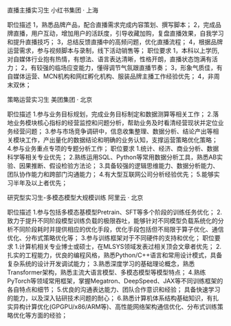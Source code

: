 

直播主播实习生
小红书集团 · 上海

职位描述
1，熟悉品牌产品，配合直播需求完成内容策划、撰写脚本；
2，完成品牌直播，用户互动，增加用户的活跃度，引导收藏加购，复盘直播效果，自我学习和提升直播技巧；
3，总结反馈直播中的高频问题，优化直播流程；
4，根据品牌运营需求，参与视频脚本与录制，线下活动销售等；
职位要求
1，本科以上学历,对自媒体行业抱有热情，有想法、语言表达清晰，性格开朗，直播状态饱满有活力；
2，有较强的临场应变能力，懂得调节气氛跟直播节奏；
3，形象气质佳，有自媒体运营、MCN机构和网红孵化机构、服装品牌主播工作经验优先；
4，非周末双休；


策略运营实习生
美团集团 · 北京

职位描述
1.参与业务目标规划，完成业务目标制定和数据测算等相关工作；
2.落地业务模块核心指标的经营监控和问题分析，帮助业务及时看清经营现状并定位业务经营问题；
3.参与市场竞争调研中，信息收集整理、数据分析、结论产出等相关模块工作，产出量化的数据结论和明确的业务认知，支撑运营策略优化策略；
4.参与业务重点专项的专题分析工作；
职位要求
1.统计、经济、商业分析、数据科学等相关专业优先；
2.熟练运用SQL、Python等常用数据分析工具，熟悉AB实验、因果推断、假设检验方法论；
3.具备较强的逻辑思维能力、数据分析能力、团队协作能力和跨部门沟通能力；
4.有大型互联网公司分析经验优先；
5.能够实习半年及以上者优先；


研究型实习生-多模态模型大规模训练
阿里云 · 北京

职位描述
1.参与包括多模态基模型Pretrain、SFT等多个阶段的训练任务优化；
2.致力于提升不同阶段模型训练负载的极限吞吐，能够针对不同模型负载系统化的分析不同阶段耗时并提供相应的优化手段，优化手段包括但不局限于算子优化、通信优化、分布式策略优化等；
3.参与训练框架对于不同硬件的支持和优化；
职位要求
1.计算机相关专业博士或硕士，在MLSYS领域发表过相关顶会文章者优先；
2.扎实的工程能力，优良的编程风格，熟悉Python/C++语言和常用设计模式，具备复杂系统的设计开发调试能力；
3.熟悉深度学习的基础理论概念，熟悉Transformer架构，熟悉主流大语言模型、多模态模型等模型特点；
4.熟练PyTorch等领域常用框架，掌握Megatron、DeepSpeed、JAX等不同训练框架的各自特点和细节；
5.优良的沟通表达能力、团队合作意识和经验；
具备快速学习的能力，以及深入钻研技术问题的耐心；
6.熟悉计算机体系结构基础知识，有扎实异构计算优化(GPGPU/x86/ARM等)、高性能网络架构通信优化、分布式训练策略优化等方面的经验；


